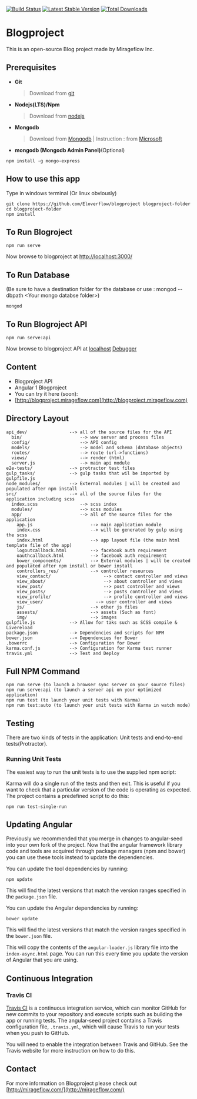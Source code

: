 [![Build Status](https://travis-ci.org/mirageflow/blogproject.svg)](https://travis-ci.org/mirageflow/blogproject)
[![Latest Stable Version](https://poser.pugx.org/mirageflow/blogproject/v/stable.svg)](https://packagist.org/packages/mirageflow/blogproject)
[![Total Downloads](https://poser.pugx.org/mirageflow/blogproject/d/total.svg)](https://packagist.org/packages/mirageflow/blogproject)

# Blogproject

This is an open-source Blog project made by Mirageflow Inc.


## Prerequisites

* **Git**
    > Download from [git](https://git-scm.com/)

* **Nodejs(LTS)/Npm**
    > Download from [nodejs](https://nodejs.org/en/download/)

* **Mongodb**
    > Download from [Mongodb](https://www.mongodb.org/downloads#production) | Instruction : from [Microsoft](https://code.msdn.microsoft.com/Mongo-Database-setup-on-6963f46f)

* **mongodb (Mongodb Admin Panel)**(Optional)
```
npm install -g mongo-express
```

## How to use this app

Type in windows terminal (Or linux obviously)

```
git clone https://github.com/Eloverflow/blogproject blogproject-folder
cd blogproject-folder
npm install
```

## To Run Blogroject
```
npm run serve
```
Now browse to blogproject at [http://localhost:3000/](http://localhost:3000/)

## To Run Database
(Be sure to have a destination folder for the database or use : mongod --dbpath \<Your mongo databse folder\>)
```
mongod
```

## To Run Blogroject API
```
npm run serve:api
```
Now browse to blogproject API at [localhost](http://localhost) [Debugger](http://localhost:8000)

## Content

- Blogproject API
- Angular 1 Blogproject
- You can try it here (soon):
- [http://blogproject.mirageflow.com](http://blogproject.mirageflow.com)


## Directory Layout

```
api_dev/                --> all of the source files for the API
  bin/                      --> www server and process files
  config/                   --> API config
  models/                   --> model and schema (database objects)
  routes/                   --> route (url->functions)
  views/                    --> render (html)
  server.js                 --> main api module
e2e-tests/              --> protractor test files
gulp_tasks/             --> gulp tasks that wil be imported by gulpfile.js
node_modules/           --> External modules | will be created and populated after npm install
src/                    --> all of the source files for the application including scss
  index.scss                --> scss index
  modules/                  --> scss modules
  app/                      --> all of the source files for the application
    app.js                      --> main application module
    index.css                   --> will be generated by gulp using the scss
    index.html                  --> app layout file (the main html template file of the app)
    logoutcallback.html         --> facebook auth requirement
    oauthcallback.html          --> facebook auth requirement
    bower_components/           --> External modules | will be created and populated after npm install or bower install
    controllers_res/            --> controller resources
    view_contact/                    --> contact controller and views
    view_about/                      --> about controller and views
    view_post/                       --> post controller and views
    view_posts/                      --> posts controller and views
    view_profile/                    --> profile controller and views
    view_user/                    --> user controller and views
    js/                         --> other js files
    assests/                    --> assets (Such as font)
    img/                        --> images
gulpfile.js             --> Allow for taks such as SCSS compile & Livereload
package.json            --> Dependencies and scripts for NPM
bower.json              --> Dependencies for Bower
.bowerrc                --> Configuration for Bower
karma.conf.js           --> Configuration for Karma test runner
travis.yml              --> Test and Deploy

```

## Full NPM Command
```
npm run serve (to launch a browser sync server on your source files)
npm run serve:api (to launch a server api on your optimized application)
npm run test (to launch your unit tests with Karma)
npm run test:auto (to launch your unit tests with Karma in watch mode)
```

## Testing

There are two kinds of tests in the application: Unit tests and end-to-end tests(Protractor).

### Running Unit Tests

The easiest way to run the unit tests is to use the supplied npm script:

Karma will do a single run of the tests and then exit.  This is useful if you want to
check that a particular version of the code is operating as expected.  The project contains a
predefined script to do this:

```
npm run test-single-run
```

## Updating Angular

Previously we recommended that you merge in changes to angular-seed into your own fork of the project.
Now that the angular framework library code and tools are acquired through package managers (npm and
bower) you can use these tools instead to update the dependencies.

You can update the tool dependencies by running:

```
npm update
```

This will find the latest versions that match the version ranges specified in the `package.json` file.

You can update the Angular dependencies by running:

```
bower update
```

This will find the latest versions that match the version ranges specified in the `bower.json` file.


This will copy the contents of the `angular-loader.js` library file into the `index-async.html` page.
You can run this every time you update the version of Angular that you are using.

## Continuous Integration

### Travis CI

[Travis CI][travis] is a continuous integration service, which can monitor GitHub for new commits
to your repository and execute scripts such as building the app or running tests. The angular-seed
project contains a Travis configuration file, `.travis.yml`, which will cause Travis to run your
tests when you push to GitHub.

You will need to enable the integration between Travis and GitHub. See the Travis website for more
instruction on how to do this.

## Contact

For more information on Blogproject please check out [http://mirageflow.com/](http://mirageflow.com/)

[git]: http://git-scm.com/
[bower]: http://bower.io
[npm]: https://www.npmjs.org/
[node]: http://nodejs.org
[protractor]: https://github.com/angular/protractor
[jasmine]: http://jasmine.github.io
[karma]: http://karma-runner.github.io
[travis]: https://travis-ci.org/
[http-server]: https://github.com/nodeapps/http-server
